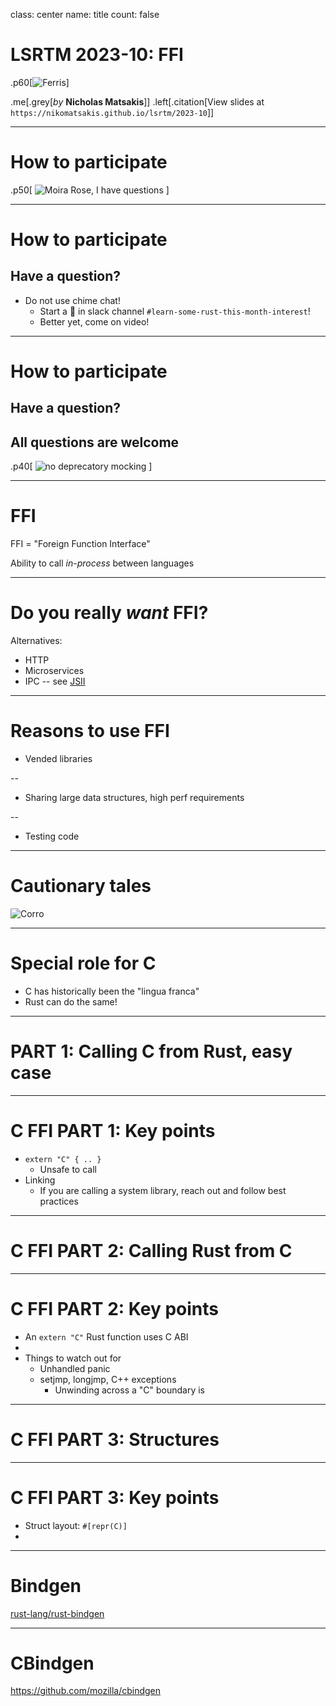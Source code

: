 class: center
name: title
count: false

# LSRTM 2023-10: FFI

.p60[![Ferris](./images/ferris.svg)]

.me[.grey[*by* **Nicholas Matsakis**]]
.left[.citation[View slides at `https://nikomatsakis.github.io/lsrtm/2023-10`]]

---

# How to participate

.p50[
    ![Moira Rose, I have questions](./images/i-have-questions.gif)
]

---

# How to participate

## Have a question?

* Do not use chime chat!
    * Start a 🧵 in slack channel `#learn-some-rust-this-month-interest`!
    * Better yet, come on video!

---

# How to participate

## Have a question?

## All questions are welcome

.p40[
    ![no deprecatory mocking](./images/no-deprecatory-mocking.gif)
]

---

# FFI

FFI = "Foreign Function Interface"

Ability to call *in-process* between languages

---

# Do you really *want* FFI?

Alternatives:

* HTTP
* Microservices
* IPC -- see [JSII](https://github.com/aws/jsii)

---

# Reasons to use FFI

* Vended libraries

--
* Sharing large data structures, high perf requirements

--
* Testing code

---

# Cautionary tales

![Corro](./images/corro.svg)

---

# Special role for C

* C has historically been the "lingua franca"
* Rust can do the same!

---

# PART 1: Calling C from Rust, easy case

---

# C FFI PART 1: Key points

* `extern "C" { .. }`
    * Unsafe to call
* Linking
    * If you are calling a system library, reach out and follow best practices

---

# C FFI PART 2: Calling Rust from C

---

# C FFI PART 2: Key points

* An `extern "C"` Rust function uses C ABI
* 
* Things to watch out for
    * Unhandled panic
    * setjmp, longjmp, C++ exceptions
        * Unwinding across a "C" boundary is 

---

# C FFI PART 3: Structures

---

# C FFI PART 3: Key points

* Struct layout: `#[repr(C)]`
* 

---

# Bindgen

[rust-lang/rust-bindgen](https://rust-lang.github.io/rust-bindgen/)

---

# CBindgen

https://github.com/mozilla/cbindgen